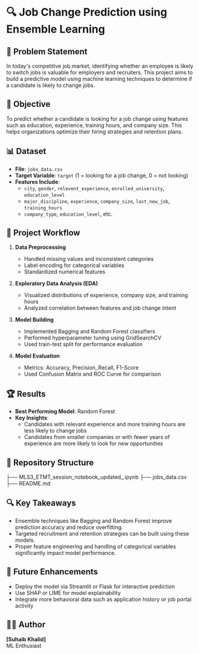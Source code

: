 # 🔍 Job Change Prediction using Ensemble Learning

## 📌 Problem Statement

In today's competitive job market, identifying whether an employee is likely to switch jobs is valuable for employers and recruiters. This project aims to build a predictive model using machine learning techniques to determine if a candidate is likely to change jobs.

## 🎯 Objective

To predict whether a candidate is looking for a job change using features such as education, experience, training hours, and company size. This helps organizations optimize their hiring strategies and retention plans.

## 📊 Dataset

- **File**: `jobs_data.csv`
- **Target Variable**: `target` (1 = looking for a job change, 0 = not looking)
- **Features Include**:
  - `city`, `gender`, `relevent_experience`, `enrolled_university`, `education_level`
  - `major_discipline`, `experience`, `company_size`, `last_new_job`, `training_hours`
  - `company_type`, `education_level`, etc.

## 🧪 Project Workflow

1. **Data Preprocessing**
   - Handled missing values and inconsistent categories
   - Label encoding for categorical variables
   - Standardized numerical features

2. **Exploratory Data Analysis (EDA)**
   - Visualized distributions of experience, company size, and training hours
   - Analyzed correlation between features and job change intent

3. **Model Building**
   - Implemented Bagging and Random Forest classifiers
   - Performed hyperparameter tuning using GridSearchCV
   - Used train-test split for performance evaluation

4. **Model Evaluation**
   - Metrics: Accuracy, Precision, Recall, F1-Score
   - Used Confusion Matrix and ROC Curve for comparison

## 🏆 Results

- **Best Performing Model**: Random Forest
- **Key Insights**:
  - Candidates with relevant experience and more training hours are less likely to change jobs
  - Candidates from smaller companies or with fewer years of experience are more likely to look for new opportunities

## 📁 Repository Structure

├── MLS3_ETMT_session_notebook_updated_.ipynb
├── jobs_data.csv
├── README.md


## 🔍 Key Takeaways

- Ensemble techniques like Bagging and Random Forest improve prediction accuracy and reduce overfitting.
- Targeted recruitment and retention strategies can be built using these models.
- Proper feature engineering and handling of categorical variables significantly impact model performance.

## 🚀 Future Enhancements

- Deploy the model via Streamlit or Flask for interactive prediction
- Use SHAP or LIME for model explainability
- Integrate more behavioral data such as application history or job portal activity

## 👨‍💻 Author

**[Suhaib Khalid]**  
ML Enthusiast

